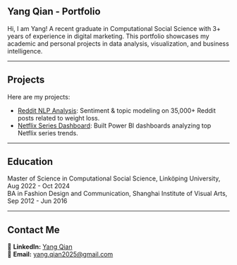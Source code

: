 ## Yang Qian - Portfolio

Hi, I am Yang! A recent graduate in Computational Social Science with 3+ years of experience in digital marketing. This portfolio showcases my academic and personal projects in data analysis, visualization, and business intelligence.

---

## **Projects**
Here are my projects:

- [Reddit NLP Analysis](https://github.com/Joeyy886/Portfolio/tree/main/reddit-nlp-analysis): Sentiment & topic modeling on 35,000+ Reddit posts related to weight loss.
- [Netflix Series Dashboard](https://github.com/Joeyy886/Portfolio/tree/main/netflix_series_dashboard): Built Power BI dashboards analyzing top Netflix series trends.

---

## **Education**
Master of Science in Computational Social Science, Linköping University, Aug 2022 - Oct 2024  
BA in Fashion Design and Communication, Shanghai Institute of Visual Arts, Sep 2012 - Jun 2016

---

## **Contact Me**
📌 **LinkedIn:** [Yang Qian](https://www.linkedin.com/in/yangqian86)  
📌 **Email:** yang.qian2025@gmail.com 
